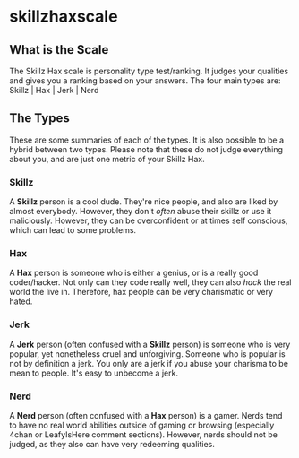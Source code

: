 # skillzhaxscale

## What is the Scale

The Skillz Hax scale is personality type test/ranking. It judges your qualities and gives you a ranking based on your answers. The four main types are: Skillz | Hax | Jerk | Nerd

## The Types

These are some summaries of each of the types. It is also possible to be a hybrid between two types. Please note that these do not judge everything about you, and are just one metric of your Skillz Hax.

### Skillz

A **Skillz** person is a cool dude. They're nice people, and also are liked by almost everybody. However, they don't *often* abuse their skillz or use it maliciously. However, they can be overconfident or at times self conscious, which can lead to some problems.

### Hax

A **Hax** person is someone who is either a genius, or is a really good coder/hacker. Not only can they code really well, they can also *hack* the real world the live in. Therefore, hax people can be very charismatic or very hated.

### Jerk

A **Jerk** person (often confused with a **Skillz** person) is someone who is very popular, yet nonetheless cruel and unforgiving. Someone who is popular is not by definition a jerk. You only are a jerk if you abuse your charisma to be mean to people. It's easy to unbecome a jerk.

### Nerd

A **Nerd** person (often confused with a **Hax** person) is a gamer. Nerds tend to have no real world abilities outside of gaming or browsing (especially 4chan or LeafyIsHere comment sections). However, nerds should not be judged, as they also can have very redeeming qualities.
